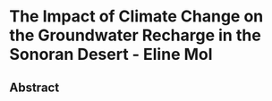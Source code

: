 # The Impact of Climate Change on the Groundwater Recharge in the Sonoran Desert - Eline Mol

## Abstract

